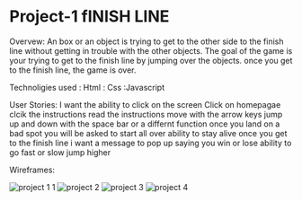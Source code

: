 # Project-1 fINISH LINE

Overvew: An box or an object is trying to get to the other side to the finish line without getting in trouble with the other objects. The goal of the game is your trying to get to the finish line by jumping over the objects. once you get to the finish line, the game is over.

Technoligies used
: Html
: Css
:Javascript


User Stories: I want the ability to click on the screen
Click on homepagae
clcik the instructions
read the instructions
move  with the arrow keys
jump up and down with the space bar or a differnt function
once you land on a bad spot you will be asked to start all over
ability to stay alive
once you get to the finish line i want a message to pop up saying you win or lose
ability to go fast or slow
jump higher

Wireframes:

![project 1   1](https://user-images.githubusercontent.com/119077836/209373275-49046207-ca22-4446-a024-e375cd42471e.jpg)
![project 2](https://user-images.githubusercontent.com/119077836/209373303-72e66e93-861b-4465-b1cd-13f129bb4234.jpg)
![project 3](https://user-images.githubusercontent.com/119077836/209373316-18a3b46e-ca34-4da9-824f-f8bad304aadd.jpg)
![project 4](https://user-images.githubusercontent.com/119077836/209373346-841a6de7-6caa-4898-8071-ebe4f252e5aa.jpg)
